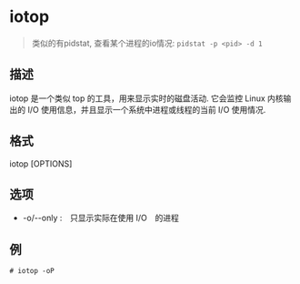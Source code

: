# iotop
> 类似的有pidstat, 查看某个进程的io情况: `pidstat -p <pid> -d 1`

## 描述

iotop 是一个类似 top 的工具，用来显示实时的磁盘活动. 它会监控 Linux 内核输出的 I/O 使用信息，并且显示一个系统中进程或线程的当前 I/O 使用情况.

## 格式

  iotop [OPTIONS]

## 选项

- -o/--only :　只显示实际在使用 I/O　的进程

## 例

    # iotop -oP
